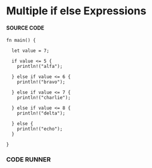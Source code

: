 # Multiple if else Expressions

#### SOURCE CODE

```rust, noplayground, EXAMPLE1
fn main() {

  let value = 7;

  if value <= 5 {
    println!("alfa");

  } else if value <= 6 {
    println!("bravo");

  } else if value <= 7 {
    println!("charlie");

  } else if value <= 8 {
    println!("delta");

  } else {
    println!("echo");
  }

}
```

### CODE RUNNER

```rust, editable, CODE1

```
